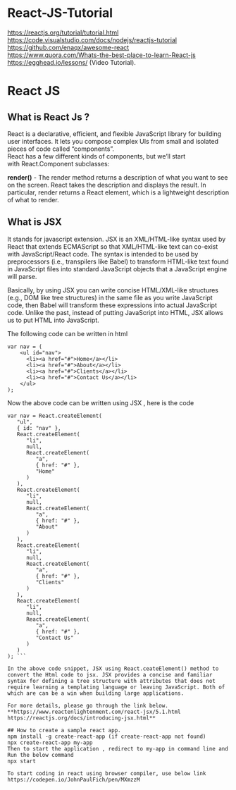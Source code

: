 # React-JS-Tutorial  
https://reactjs.org/tutorial/tutorial.html  
https://code.visualstudio.com/docs/nodejs/reactjs-tutorial  
https://github.com/enaqx/awesome-react  
https://www.quora.com/Whats-the-best-place-to-learn-React-js  
https://egghead.io/lessons/ (Video Tutorial).  

#

# React  JS

## What is React Js ?  
React is a declarative, efficient, and flexible JavaScript library for building user interfaces. It lets you compose complex UIs from small and isolated pieces of code called “components”.  
React has a few different kinds of components, but we’ll start with React.Component subclasses:  
  
**render()** - The render method returns a description of what you want to see on the screen. React takes the description and displays the result. In particular, render returns a React element, which is a lightweight description of what to render.   
  
## What is JSX    
It stands for javascript extension. JSX is an XML/HTML-like syntax used by React that extends ECMAScript so that XML/HTML-like text can co-exist with JavaScript/React code. The syntax is intended to be used by preprocessors (i.e., transpilers like Babel) to transform HTML-like text found in JavaScript files into standard JavaScript objects that a JavaScript engine will parse.  
  
Basically, by using JSX you can write concise HTML/XML-like structures (e.g., DOM like tree structures) in the same file as you write JavaScript code, then Babel will transform these expressions into actual JavaScript code. Unlike the past, instead of putting JavaScript into HTML, JSX allows us to put HTML into JavaScript.  
  
The following code can be written in html   
```   
var nav = (  
    <ul id="nav">  
      <li><a href="#">Home</a></li>  
      <li><a href="#">About</a></li>  
      <li><a href="#">Clients</a></li>  
      <li><a href="#">Contact Us</a></li>  
    </ul>   
);  
```    
Now the above code can be written using JSX , here is the code   
```  
var nav = React.createElement(  
   "ul",  
   { id: "nav" },  
   React.createElement(  
      "li",  
      null,  
      React.createElement(  
         "a",   
         { href: "#" },  
         "Home"  
      )  
   ),  
   React.createElement(  
      "li",  
      null,  
      React.createElement(  
         "a",  
         { href: "#" },  
         "About"  
      )  
   ),  
   React.createElement(  
      "li",  
      null,        
      React.createElement(      
         "a",    
         { href: "#" },  
         "Clients"        
      )      
   ),    
   React.createElement(  
      "li",                    
      null,                  
      React.createElement(                
         "a",              
         { href: "#" },            
         "Contact Us"          
      )        
   )      
); ```    
  
In the above code snippet, JSX using React.ceateElement() method to convert the Html code to jsx. JSX provides a concise and familiar syntax for defining a tree structure with attributes that does not require learning a templating language or leaving JavaScript. Both of which are can be a win when building large applications.   

For more details, please go through the link below.   
**https://www.reactenlightenment.com/react-jsx/5.1.html  
https://reactjs.org/docs/introducing-jsx.html**  
  
## How to create a sample react app. 
npm install -g create-react-app (if create-react-app not found)  
npx create-react-app my-app  
Then to start the application , redirect to my-app in command line and   
Run the below command  
npx start  
  
To start coding in react using browser compiler, use below link 
https://codepen.io/JohnPaulFich/pen/MXmzzM     
  
